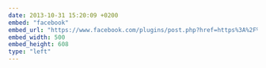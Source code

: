 ```yaml
---
date: 2013-10-31 15:20:09 +0200
embed: "facebook"
embed_url: "https://www.facebook.com/plugins/post.php?href=https%3A%2F%2Fwww.facebook.com%2Fphoto.php%3Ffbid%3D402165933243218%26set%3Da.272256412900838.68734.100003494449349%26type%3D3&width=500"
embed_width: 500
embed_height: 608
type: "left"
---
```


